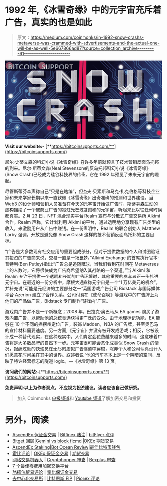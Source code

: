 # 1992 年,《冰雪奇缘》中的元宇宙充斥着广告，真实的也是如此

> 原文：<https://medium.com/coinmonks/in-1992-snow-crashs-metaverse-was-crammed-with-advertisements-and-the-actual-one-will-be-as-well-5e667866ad87?source=collection_archive---------61----------------------->

![](img/f452b49bed78d81a9d28eacfb0e45ef4.png)

**Visit our website:-** [**https://bitcoinsupports.com/**](https://bitcoinsupports.com/)

尼尔·史蒂文森的科幻小说《冰雪奇缘》在许多年前就预言了技术营销反面乌托邦的到来。尼尔·斯蒂文森(Neal Stevenson)的反乌托邦科幻小说《冰雪奇缘》(Snow Crash)已经成为硅谷科技界的传奇，它在 1992 年预见了未来元宇宙的崛起。

尽管斯蒂芬森声称自己“只是在瞎编”，但杰夫·贝索斯和马克·扎克伯格等科技企业家和未来学家长期以来一直钦佩《冰雪奇缘》出奇准确的预测和世界建设。当 Web3 的设计师和营销人员准备在今天的元宇宙开始做广告时，斯蒂芬森生动的虚构描绘了一个被商业广告的霓虹光芒过度饱和的元宇宙，听起来比以往任何时候都真实。2 月 23 日，NFT 混合现实平台 Realm 宣布与分散式广告交易所 Alkimi 合作。Realm 声称，它计划利用 Alkimi 的平台，通过透明地分享现有广告类型的收入，来激励用户从广告中赚钱。在一份声明中，Realm 的联合创始人 Matthew Larby 强调，开放是避免像 Snow Crash 这样的技术营销反面乌托邦的主要目标。

“广告是大多数现有社交应用的重要组成部分，但对于提供数据的个人和试图验证其投资的广告商来说，交易一直是一场噩梦。”Alkimi Exchange 的首席执行官本·普特利(Ben Putley)指出:“广告总是追随眼球，当我们看到花时间在 Metaverses 上的人数时，它将很快成为广告商希望纳入其战略的一个渠道。”当 Alkimi 和 Realm 专注于提供一个透明和长期的广告环境时，其他重要的参与者正一头扎进元宇宙。在最近的一份分析中，摩根大通宣称元宇宙是一个“1 万亿美元的机会”，并补充说“可能是元经济的主要部分之一”英国游戏广告公司 Bidstack 与国际媒体平台 Azerion 建立了合作关系。公司付费在《使命召唤》等游戏中的广告牌上为他们的产品做广告，Bidstack 专门制作“游戏内”广告。

游戏内广告并不是一个新概念；2008 年，巴拉克·奥巴马从 EA games 购买了游戏内置广告，以帮助他的总统竞选获得更广泛的受众。由于地理标记功能，EA 能够在 10 个不同的摇摆州定位广告，装饰 Madden，NBA 的广告牌，甚至奥巴马的宣传材料需要速度。另一方面,《元宇宙》并没有被开发成游戏；相反，它被设计成一种替代现实，在这种现实中，人们肯定会花费越来越多的时间，这意味着广告将是大多数品牌的自然下一步。元宇宙很可能会恶化成类似 Snow Crash 的情况，报酬过低的快递员在无尽的虚拟广告隧道中穿梭，除非个人和公司认真设计人们愿意花时间呆在其中的世界。叙述者说:“他的汽车基本上是一个阴暗的空间，反映了特许经营标志的隧道 loglo。―《冰雪奇缘》第 13 页。

**访问我们的网站:-**[**https://bitcoinsupports.com/**](https://bitcoinsupports.com/)

**免责声明:以上为作者观点，不应视为投资建议。读者应该自己做研究。**

> 加入 Coinmonks [电报频道](https://t.me/coincodecap)和 [Youtube 频道](https://www.youtube.com/c/coinmonks/videos)了解加密交易和投资

# 另外，阅读

*   [AscendEx 保证金交易](https://coincodecap.com/ascendex-margin-trading) | [Bitfinex 赌注](https://coincodecap.com/bitfinex-staking) | [bitFlyer 点评](https://coincodecap.com/bitflyer-review)
*   [Bitget 回顾](https://coincodecap.com/bitget-review)|[Gemini vs block fi](https://coincodecap.com/gemini-vs-blockfi)cmd |[OKEx 期货交易](https://coincodecap.com/okex-futures-trading)
*   [AscendEx Staking](https://coincodecap.com/ascendex-staking)|[Bot Ocean Review](https://coincodecap.com/bot-ocean-review)|[最佳比特币钱包](https://coincodecap.com/bitcoin-wallets-india)
*   [霍比评论](https://coincodecap.com/huobi-review) | [OKEx 保证金交易](https://coincodecap.com/okex-margin-trading) | [期货交易](https://coincodecap.com/futures-trading)
*   [网格交易机器人](https://coincodecap.com/grid-trading) | [Cryptohopper 审查](/coinmonks/cryptohopper-review-a388ff5bae88) | [Bexplus 审查](https://coincodecap.com/bexplus-review)
*   [7 个最佳零费用加密交换平台](https://coincodecap.com/zero-fee-crypto-exchanges)
*   [氹欞侊贸易评论](https://coincodecap.com/anny-trade-review) | [霍比保证金交易](/coinmonks/huobi-margin-trading-b3b06cdc1519)
*   [去中心化交易所](https://coincodecap.com/what-are-decentralized-exchanges) | [比特恩斯 FIP](https://coincodecap.com/bitbns-fip) | [Pionex 评论](https://coincodecap.com/pionex-review-exchange-with-crypto-trading-bot)